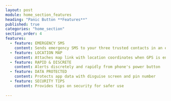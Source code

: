 ```yaml
---
layout: post
module: home_section_features
heading: "Panic Button **Features**"
published: true
categories: "home_section"
section_order: 4
features:
  - feature: EMERGENCY SMS
    content: Sends emergency SMS to your three trusted contacts in an emergency
  - feature: LOCATION MAP
    content: Attaches map link with location coordinates when GPS is enabled
  - feature: RAPID & DISCRETE
    content: Alerts discretely and rapidly from phone's power button
  - feature: DATA PROTECTED
    content: Protects app data with disguise screen and pin number
  - feature: SECURITY TIPS
    content: Provides tips on security for safer use
    
---
```

